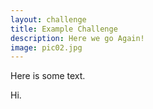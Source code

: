 ```yaml
---
layout: challenge
title: Example Challenge
description: Here we go Again!
image: pic02.jpg
---
```


Here is some text.

Hi.